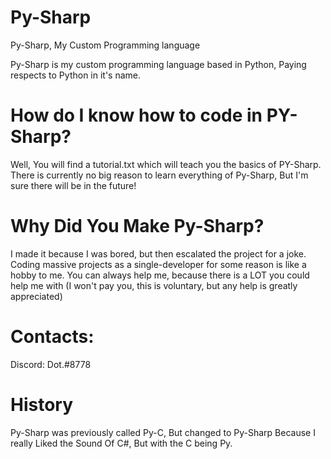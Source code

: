 # Py-Sharp
Py-Sharp, My Custom Programming language

Py-Sharp is my custom programming language based in Python, Paying respects to Python in it's name.

# How do I know how to code in PY-Sharp?
Well, You will find a tutorial.txt which will teach you the basics of PY-Sharp.
There is currently no big reason to learn everything of Py-Sharp, But I'm sure there will be in the future!

# Why Did You Make Py-Sharp?
I made it because I was bored, but then escalated the project for a joke. Coding massive projects as a single-developer for some reason is like a hobby to me.
You can always help me, because there is a LOT you could help me with (I won't pay you, this is voluntary, but any help is greatly appreciated)

# Contacts:
Discord: Dot.#8778

# History
Py-Sharp was previously called Py-C, But changed to Py-Sharp Because I really Liked the Sound Of C#, But with the C being Py.
